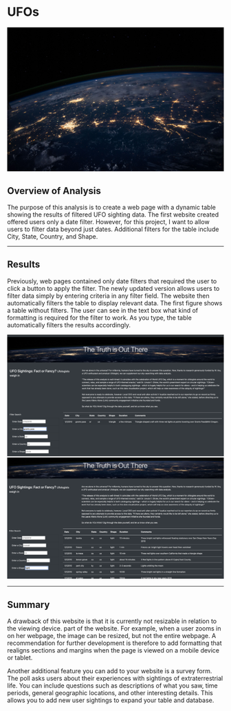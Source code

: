 # UFOs
![nasa](./web/static/images/nasa.jpg)
## Overview of Analysis

The purpose of this analysis is to create a web page with a dynamic table showing the results of filtered UFO sighting data. The first website created offered users only a date filter. However, for this project, I want to allow users to filter data beyond just dates. Additional filters for the table include City, State, Country, and Shape.

_____

## Results

Previously, web pages contained only date filters that required the user to click a button to apply the filter. The newly updated version allows users to filter data simply by entering criteria in any filter field. The website then automatically filters the table to display relevant data. The first figure shows a table without filters. The user can see in the text box what kind of formatting is required for the filter to work. As you type, the table automatically filters the results accordingly. 

![img](./web/static/images/img1.png)
![img](./web/static/images/img2.png)

____
## Summary

A drawback of this website is that it is currently not resizable in relation to the viewing device. part of the website. For example, when a user zooms in on her webpage,  the image can be resized, but not the entire webpage. A recommendation for further development is therefore to add formatting that realigns sections and margins when the page is viewed on a mobile device or tablet.

Another additional feature you can add to your website is a survey form. The poll asks users about their experiences with sightings of extraterrestrial life. You can include questions such as descriptions of what you saw, time periods, general geographic locations, and other interesting details. This allows you to add new user sightings to expand your table and database. 